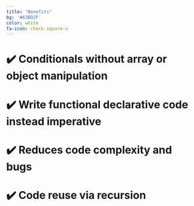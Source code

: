 ```yaml
---
title: "Benefits"
bg: '#63BD2F'
color: white
fa-icon: check-square-o
---
```


# ✔️ Conditionals without array or object manipulation

# ✔️ Write functional declarative code instead imperative

# ✔️ Reduces code complexity and bugs

# ✔️ Code reuse via recursion
